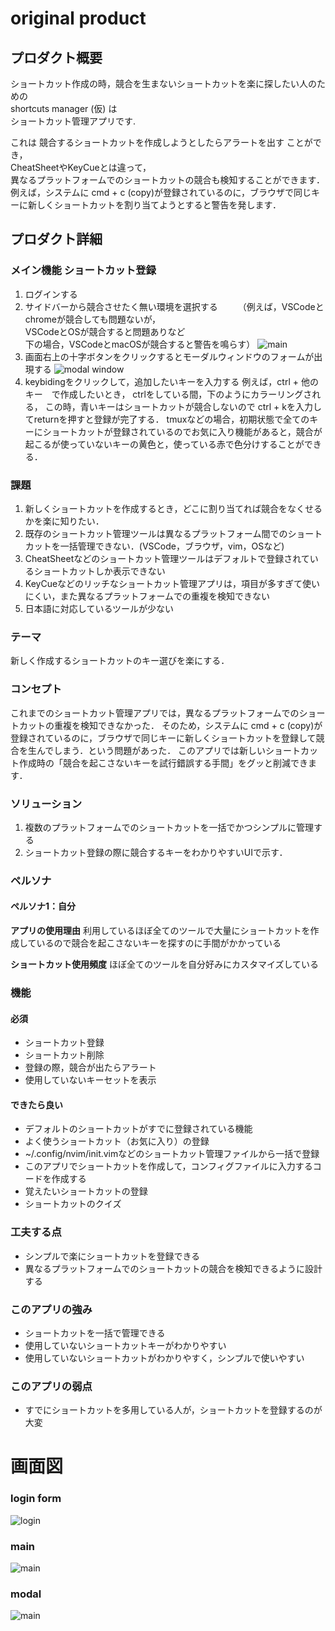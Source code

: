 # original product

## プロダクト概要
ショートカット作成の時，競合を生まないショートカットを楽に探したい人のための  
shortcuts manager (仮) は  
ショートカット管理アプリです.  

これは 競合するショートカットを作成しようとしたらアラートを出す ことができ，  
CheatSheetやKeyCueとは違って，  
異なるプラットフォームでのショートカットの競合も検知することができます．
例えば，システムに cmd + c (copy)が登録されているのに，ブラウザで同じキーに新しくショートカットを割り当てようとすると警告を発します．

## プロダクト詳細
### メイン機能 ショートカット登録
1. ログインする
1. サイドバーから競合させたく無い環境を選択する　　
（例えば，VSCodeとchromeが競合しても問題ないが，  
VSCodeとOSが競合すると問題ありなど  
下の場合，VSCodeとmacOSが競合すると警告を鳴らす）
![main](ui_img/main0-0-1.jpg)
1. 画面右上の十字ボタンをクリックするとモーダルウィンドウのフォームが出現する
![modal window](ui_img/modal0-0-1.jpg)
1. keybidingをクリックして，追加したいキーを入力する
例えば，ctrl + 他のキー　で作成したいとき，
ctrlをしている間，下のようにカラーリングされる，
この時，青いキーはショートカットが競合しないので
ctrl + kを入力してreturnを押すと登録が完了する．
tmuxなどの場合，初期状態で全てのキーにショートカットが登録されているのでお気に入り機能があると，競合が起こるが使っていないキーの黄色と，使っている赤で色分けすることができる．

### 課題
1. 新しくショートカットを作成するとき，どこに割り当てれば競合をなくせるかを楽に知りたい．
1. 既存のショートカット管理ツールは異なるプラットフォーム間でのショートカットを一括管理できない．(VSCode，ブラウザ，vim，OSなど)
1. CheatSheetなどのショートカット管理ツールはデフォルトで登録されているショートカットしか表示できない
1. KeyCueなどのリッチなショートカット管理アプリは，項目が多すぎて使いにくい，また異なるプラットフォームでの重複を検知できない
1. 日本語に対応しているツールが少ない


### テーマ
新しく作成するショートカットのキー選びを楽にする．

### コンセプト
これまでのショートカット管理アプリでは，異なるプラットフォームでのショートカットの重複を検知できなかった．
そのため，システムに cmd + c (copy)が登録されているのに，ブラウザで同じキーに新しくショートカットを登録して競合を生んでしまう．という問題があった．
このアプリでは新しいショートカット作成時の「競合を起こさないキーを試行錯誤する手間」をグッと削減できます．

### ソリューション 
1. 複数のプラットフォームでのショートカットを一括でかつシンプルに管理する
1. ショートカット登録の際に競合するキーをわかりやすいUIで示す．

### ペルソナ
#### ペルソナ1：自分

**アプリの使用理由**
利用しているほぼ全てのツールで大量にショートカットを作成しているので競合を起こさないキーを探すのに手間がかかっている

**ショートカット使用頻度**
ほぼ全てのツールを自分好みにカスタマイズしている  

### 機能
#### 必須
* ショートカット登録
* ショートカット削除
* 登録の際，競合が出たらアラート
* 使用していないキーセットを表示
#### できたら良い
* デフォルトのショートカットがすでに登録されている機能
* よく使うショートカット（お気に入り）の登録
* ~/.config/nvim/init.vimなどのショートカット管理ファイルから一括で登録
* このアプリでショートカットを作成して，コンフィグファイルに入力するコードを作成する
* 覚えたいショートカットの登録
* ショートカットのクイズ
### 工夫する点 
* シンプルで楽にショートカットを登録できる
* 異なるプラットフォームでのショートカットの競合を検知できるように設計する
### このアプリの強み
* ショートカットを一括で管理できる
* 使用していないショートカットキーがわかりやすい
* 使用していないショートカットがわかりやすく，シンプルで使いやすい
### このアプリの弱点
* すでにショートカットを多用している人が，ショートカットを登録するのが大変

# 画面図
### login form
![login](ui_img/login0-0-1.jpg)

### main
![main](ui_img/main0-0-1.jpg)

### modal
![main](ui_img/modal0-0-1.jpg)